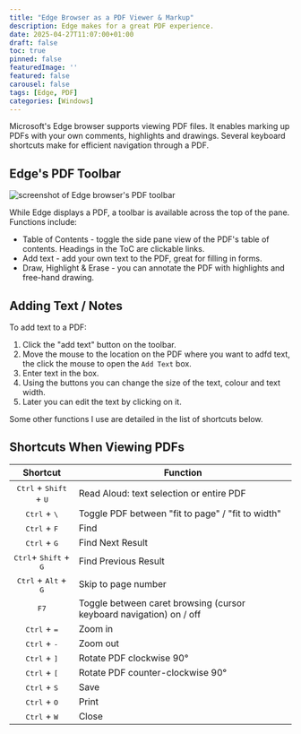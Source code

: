 ```yaml
---
title: "Edge Browser as a PDF Viewer & Markup"
description: Edge makes for a great PDF experience.  
date: 2025-04-27T11:07:00+01:00
draft: false
toc: true
pinned: false
featuredImage: ''
featured: false
carousel: false
tags: [Edge, PDF]
categories: [Windows]
---
```


Microsoft's Edge browser supports viewing PDF files.  It enables marking up PDFs with your own comments, highlights and drawings. Several keyboard shortcuts make for efficient navigation through a PDF.

<!--more-->

## Edge's PDF Toolbar

![screenshot of Edge browser's PDF toolbar](/images/edge-pdf-toolbar.png "The PDF Toolbar in Edge")

While Edge displays a PDF, a toolbar is available across the top of the pane. Functions include:

- Table of Contents - toggle the side pane view of the PDF's table of contents. Headings in the ToC are clickable links.
- Add text - add your own text to the PDF, great for filling in forms.
- Draw, Highlight & Erase - you can annotate the PDF with highlights and free-hand drawing.

## Adding Text / Notes

To add text to a PDF:

1. Click the "add text" button on the toolbar.
1. Move the mouse to the location on the PDF where you want to adfd text, the click the mouse to open the `Add Text` box.
1. Enter text in the box.
1. Using the buttons you can change the size of the text, colour and text width. 
1. Later you can edit the text by clicking on it.

Some other functions I use are detailed in the list of shortcuts below.

## Shortcuts When Viewing PDFs

| Shortcut  | Function                                      |
|:-----------:|-----------------------------------------------|
|<kbd>Ctrl</kbd> + <kbd>Shift</kbd> + <kbd>U</kbd>| Read Aloud: text selection or entire PDF |
|<kbd>Ctrl</kbd> + <kbd>\\</kbd>| Toggle PDF between "fit to page" / "fit to width" |
|<kbd>Ctrl</kbd> + <kbd>F</kbd>| Find |
|<kbd>Ctrl</kbd> + <kbd>G</kbd>| Find Next Result |
|<kbd>Ctrl</kbd>+ <kbd>Shift</kbd> + <kbd>G</kbd>| Find Previous Result |
|<kbd>Ctrl</kbd> + <kbd>Alt</kbd> + <kbd>G</kbd>| Skip to page number |
|<kbd>F7</kbd>| Toggle between caret browsing (cursor keyboard navigation) on / off |
|<kbd>Ctrl</kbd> + <kbd>=</kbd>| Zoom in |
|<kbd>Ctrl</kbd> + <kbd>-</kbd>| Zoom out |
|<kbd>Ctrl</kbd> + <kbd>\]</kbd>| Rotate PDF clockwise 90° |
|<kbd>Ctrl</kbd> + <kbd>\[</kbd>| Rotate PDF counter-clockwise 90° |
|<kbd>Ctrl</kbd> + <kbd>S</kbd>| Save |
|<kbd>Ctrl</kbd> + <kbd>O</kbd>| Print |
|<kbd>Ctrl</kbd> + <kbd>W</kbd>| Close |

